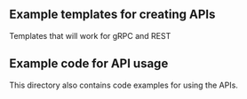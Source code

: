 ## Example templates for creating APIs 

Templates that will work for gRPC and REST


## Example code for API usage

This directory also contains code examples for using the APIs.
